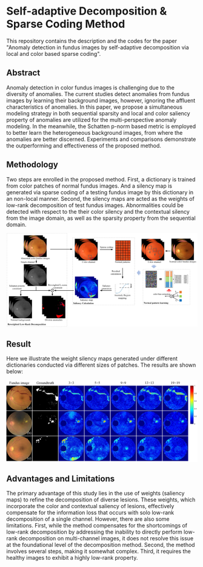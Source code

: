 # Self-adaptive Decomposition & Sparse Coding Method
This repository contains the description and the codes for the paper "Anomaly detection in fundus images by self-adaptive decomposition via local and color based sparse coding".
## Abstract
Anomaly detection in color fundus images is challenging due to the diversity of anomalies. The current studies detect anomalies from fundus images by learning their background images, however, ignoring the affluent characteristics of anomalies. In this paper, we propose a simultaneous modeling strategy in both sequential sparsity and local and color saliency property of anomalies are utilized for the multi-perspective anomaly modeling. In the meanwhile, the Schatten p-norm based metric is employed to better learn the heterogeneous background images, from where the anomalies are better discerned. Experiments and comparisons demonstrate the outperforming and effectiveness of the proposed method.
## Methodology
Two steps are enrolled in the proposed method. First, a dictionary is trained from color patches of normal fundus images. And a silency map is generated via sparse coding of a testing fundus image by this dictionary in an non-local manner. Second, the silency maps are acted as the weights of low-rank decomposition of test fundus images. Abnormalities could be detected with respect to the their color silency and the contextual silency from the image domain, as well as the sparsity property from the sequential domain.

![The flowchart of the proposed method](https://github.com/yuchendu/Self-adaptive-Decomposition-and-Sparse-Coding-Method/blob/main/assets/images/flowchart.jpg)

## Result
Here we illustrate the weight silency maps generated under different dictionaries conducted via different sizes of patches. The results are shown below:

![The silency maps](https://github.com/yuchendu/Self-adaptive-Decomposition-and-Sparse-Coding-Method/blob/main/assets/images/patchsize.jpg)

## Advantages and Limitations
The primary advantage of this study lies in the use of weights (saliency maps) to refine the decomposition of diverse lesions. These weights, which incorporate the color and contextual saliency of lesions, effectively compensate for the information loss that occurs with solo low-rank decomposition of a single channel. However, there are also some limitations. First, while the method compensates for the shortcomings of low-rank decomposition by addressing the inability to directly perform low-rank decomposition on multi-channel images, it does not resolve this issue at the foundational level of the decomposition method. Second, the method involves several steps, making it somewhat complex. Third, it requires the healthy images to exhibit a highly low-rank property.
